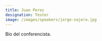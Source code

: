 ```yaml
---
title: Juan Perez
designation: Tester
image: /images/speakers/jorge-najera.jpg
---
```

Bio del conferencista.